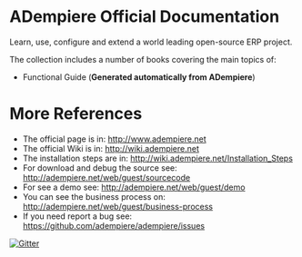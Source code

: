 # ADempiere Official Documentation

Learn, use, configure and extend a world leading open-source ERP project.


The collection includes a number of books covering the main topics of:

* Functional Guide (**Generated automatically from ADempiere**)

# More References
- The official page is in: http://www.adempiere.net
- The official Wiki is in: http://wiki.adempiere.net
- The installation steps are in: http://wiki.adempiere.net/Installation_Steps
- For download and debug the source see: http://adempiere.net/web/guest/sourcecode
- For see a demo see: http://adempiere.net/web/guest/demo
- You can see the business process on: http://adempiere.net/web/guest/business-process
- If you need report a bug see: https://github.com/adempiere/adempiere/issues

[![Gitter](https://badges.gitter.im/Join%20Chat.svg)](https://gitter.im/adempiere/adempiere?utm_source=badge&utm_medium=badge&utm_campaign=pr-badge&utm_content=badge)
